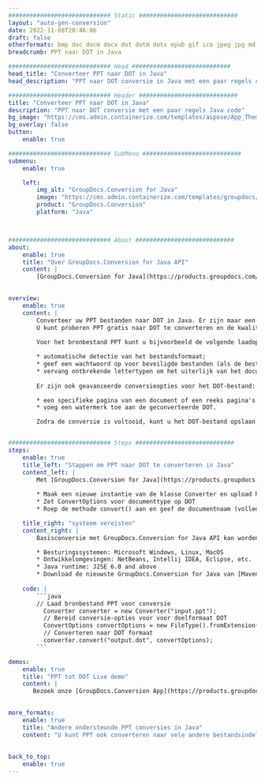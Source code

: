 ```yaml
---
############################# Static ############################
layout: "auto-gen-conversion"
date: 2022-11-08T20:46:06
draft: false
otherformats: bmp doc docm docx dot dotm dotx epub gif ico jpeg jpg md odt ott pdf png psd rtf tex tif tiff txt xps
breadcrumb: PPT naar DOT in Java

############################# Head ############################
head_title: "Converteer PPT naar DOT in Java"
head_description: "PPT naar DOT conversie in Java met een paar regels code. Converteer meer dan 160 bestandsindelingen met de GroupDocs-documentconversie-API voor Java"

############################# Header ############################
title: "Converteer PPT naar DOT in Java"
description: "PPT naar DOT conversie met een paar regels Java code"
bg_image: "https://cms.admin.containerize.com/templates/aspose/App_Themes/V3/images/bg/header1.png"
bg_overlay: false
button:
    enable: true

############################# SubMenu ############################
submenu:
    enable: true

    left:
        img_alt: "GroupDocs.Conversion for Java"
        image: "https://cms.admin.containerize.com/templates/groupdocs/images/product-logos/90x90-noborder/groupdocs-conversion-java.png"
        product: "GroupDocs.Conversion"
        platform: "Java"



############################# About ############################
about:
    enable: true
    title: "Over GroupDocs.Conversion for Java API"
    content: |
        [GroupDocs.Conversion for Java](https://products.groupdocs.com/conversion/java/) is een geavanceerde conversie-API voor bestandsindelingen voor het converteren tussen populaire afbeeldings- en documentindelingen zoals Microsoft Office, OpenDocument, PDF, HTML, e-mail, CAD. en nog veel meer met slechts een paar regels code. De native API detecteert automatisch de formaten van de originele documenten en biedt veel opties voor het aanpassen van de geconverteerde documenten. Naast de functie om informatie uit een document te extraheren, ondersteunt het standaard ook het cachen van de conversieresultaten naar de lokale schijf. Elk type cacheopslag kan echter worden ondersteund door de juiste interfaces te implementeren - Amazon S3, Dropbox, Google Drive, Windows Azure, Reddis of andere.
    

overview:
    enable: true
    content: |
        Converteer uw PPT bestanden naar DOT in Java. Er zijn maar een paar regels Java code nodig op elk platform naar keuze, zoals Windows, Linux, macOS.
        U kunt proberen PPT gratis naar DOT te converteren en de kwaliteit van de conversieresultaten te evalueren. Naast eenvoudige scripts voor bestandsconversie, kunt u meer geavanceerde opties proberen voor het laden van het PPT-bronbestand en het opslaan van de DOT-uitvoer. 
        
        Voor het bronbestand PPT kunt u bijvoorbeeld de volgende laadopties gebruiken:

        * automatische detectie van het bestandsformaat;
        * geef een wachtwoord op voor beveiligde bestanden (als de bestandsindeling dit ondersteunt);
        * vervang ontbrekende lettertypen om het uiterlijk van het document te behouden.
        
        Er zijn ook geavanceerde conversieopties voor het DOT-bestand:

        * een specifieke pagina van een document of een reeks pagina's converteren;
        * voeg een watermerk toe aan de geconverteerde DOT.

        Zodra de conversie is voltooid, kunt u het DOT-bestand opslaan in uw lokale bestandspad of in opslag van derden, zoals FTP, Amazon S3, Google Drive, Dropbox enz. Let op - om PPT te converteren tot DOT, hoeft u geen extra software te installeren, zoals MS Office, Open Office, Adobe Acrobat Reader etc.


############################# Steps ############################
steps:
    enable: true
    title_left: "Stappen om PPT naar DOT te converteren in Java"
    content_left: |
        Met [GroupDocs.Conversion for Java](https://products.groupdocs.com/conversion/java/) kunnen ontwikkelaars het PPT-bestand eenvoudig converteren naar DOT met een paar regels code.
        
        * Maak een nieuwe instantie van de klasse Converter en upload het bestand PPT met het volledige pad
        * Zet ConvertOptions voor documenttype op DOT
        * Roep de methode convert() aan en geef de documentnaam (volledig pad) en formaat (DOT) door als parameter

    title_right: "systeem vereisten"
    content_right: |
        Basisconversie met GroupDocs.Conversion for Java API kan worden gedaan met slechts een paar regels code. Onze API's worden ondersteund op alle belangrijke platforms en besturingssystemen. Voordat u de onderstaande code uitvoert, moet u ervoor zorgen dat de volgende vereisten op uw systeem zijn geïnstalleerd.

        * Besturingssystemen: Microsoft Windows, Linux, MacOS
        * Ontwikkelomgevingen: NetBeans, Intellij IDEA, Eclipse, etc.
        * Java runtime: J2SE 6.0 and above
        * Download de nieuwste GroupDocs.Conversion for Java van [Maven](https://repository.groupdocs.com/webapp/#/artifacts/browse/tree/General/repo/com/groupdocs/groupdocs-conversion)
         
    code: |
        ```java    
        // Laad bronbestand PPT voor conversie
          Converter converter = new Converter("input.ppt");
          // Bereid conversie-opties voor voor doelformaat DOT
          ConvertOptions convertOptions = new FileType().fromExtension("dot").getConvertOptions();
          // Converteren naar DOT formaat
          converter.convert("output.dot", convertOptions);
        ```

demos:
    enable: true
    title: "PPT tot DOT Live demo"
    content: |
       Bezoek onze [GroupDocs.Conversion App](https://products.groupdocs.app/conversion/family) website en probeer PPT naar DOT conversie nu. De gratis demo heeft de volgende voordelen:
          

more_formats:
    enable: true
    title: "Andere ondersteunde PPT conversies in Java"
    content: "U kunt PPT ook converteren naar vele andere bestandsindelingen. Zie de lijst hieronder."
       
       
back_to_top:
    enable: true
---
```

